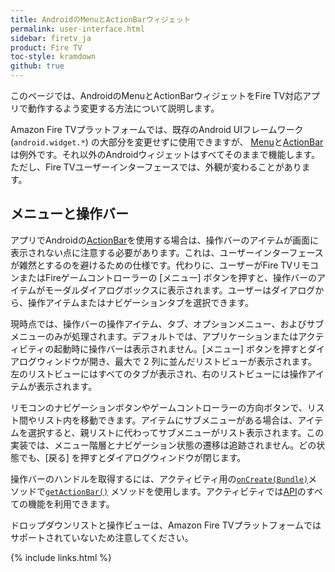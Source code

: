 ```yaml
---
title: AndroidのMenuとActionBarウィジェット
permalink: user-interface.html
sidebar: firetv_ja
product: Fire TV
toc-style: kramdown
github: true
---
```


このページでは、AndroidのMenuとActionBarウィジェットをFire TV対応アプリで動作するよう変更する方法について説明します。

Amazon Fire TVプラットフォームでは、既存のAndroid UIフレームワーク (`android.widget.*`) の大部分を変更せずに使用できますが、 [Menu][1]と[ActionBar][2]は例外です。それ以外のAndroidウィジェットはすべてそのままで機能します。ただし、Fire TVユーザーインターフェースでは、外観が変わることがあります。

## メニューと操作バー

アプリでAndroidの[ActionBar][3]を使用する場合は、操作バーのアイテムが画面に表示されない点に注意する必要があります。これは、ユーザーインターフェースが雑然とするのを避けるための仕様です。代わりに、ユーザーがFire TVリモコンまたはFireゲームコントローラーの [メニュー] ボタンを押すと、操作バーのアイテムがモーダルダイアログボックスに表示されます。ユーザーはダイアログから、操作アイテムまたはナビゲーションタブを選択できます。

現時点では、操作バーの操作アイテム、タブ、オプションメニュー、およびサブメニューのみが処理されます。デフォルトでは、アプリケーションまたはアクティビティの起動時に操作バーは表示されません。[メニュー] ボタンを押すとダイアログウィンドウが開き、最大で 2 列に並んだリストビューが表示されます。左のリストビューにはすべてのタブが表示され、右のリストビューには操作アイテムが表示されます。

リモコンのナビゲーションボタンやゲームコントローラーの方向ボタンで、リスト間やリスト内を移動できます。アイテムにサブメニューがある場合は、アイテムを選択すると、親リストに代わってサブメニューがリスト表示されます。この実装では、メニュー階層とナビゲーション状態の遷移は追跡されません。どの状態でも、[戻る] を押すとダイアログウィンドウが閉じます。

操作バーのハンドルを取得するには、アクティビティ用の[`onCreate(Bundle)`][5]メソッドで[`getActionBar()`][4] メソッドを使用します。アクティビティでは[API][6]のすべての機能を利用できます。

ドロップダウンリストと操作ビューは、Amazon Fire TVプラットフォームではサポートされていないため注意してください。

[1]: http://developer.android.com/reference/android/view/Menu.html
[2]: http://developer.android.com/reference/android/app/ActionBar.html
[3]: http://developer.android.com/guide/topics/ui/actionbar.html
[4]: http://developer.android.com/reference/android/app/Activity.html#getActionBar%28%29
[5]: http://developer.android.com/reference/android/app/Activity.html#onCreate%28android.os.Bundle%29
[6]: http://developer.android.com/reference/android/app/Activity.html

{% include links.html %}
